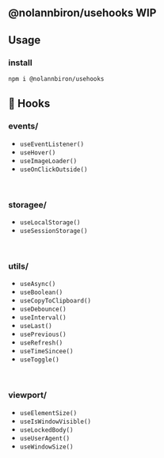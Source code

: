 ## @nolannbiron/usehooks WIP

## Usage

### install

```bash
npm i @nolannbiron/usehooks
```


## 📖 Hooks

<!-- HOOKS:START -->
### events/
- `useEventListener()`
- `useHover()`
- `useImageLoader()`
- `useOnClickOutside()`

<br/>

### storagee/
- `useLocalStorage()`
- `useSessionStorage()`

<br/>

### utils/
- `useAsync()`
- `useBoolean()`
- `useCopyToClipboard()`
- `useDebounce()`
- `useInterval()`
- `useLast()`
- `usePrevious()`
- `useRefresh()`
- `useTimeSincee()`
- `useToggle()`

<br/>

### viewport/
- `useElementSize()`
- `useIsWindowVisible()`
- `useLockedBody()`
- `useUserAgent()`
- `useWindowSize()`

<!-- HOOKS:END -->
